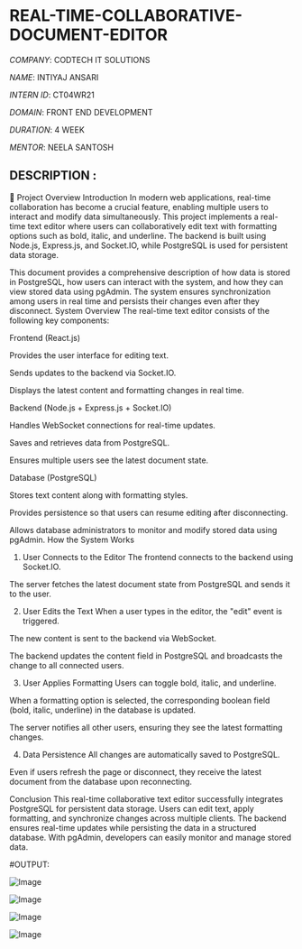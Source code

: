 # REAL-TIME-COLLABORATIVE-DOCUMENT-EDITOR

*COMPANY*: CODTECH IT SOLUTIONS

*NAME*: INTIYAJ ANSARI 

*INTERN ID*: CT04WR21

*DOMAIN*: FRONT END DEVELOPMENT

*DURATION*: 4 WEEK

*MENTOR*: NEELA SANTOSH

## DESCRIPTION :

📌 Project Overview Introduction
In modern web applications, real-time collaboration has become a crucial feature, enabling multiple users to interact and modify data simultaneously. This project implements a real-time text editor where users can collaboratively edit text with formatting options such as bold, italic, and underline. The backend is built using Node.js, Express.js, and Socket.IO, while PostgreSQL is used for persistent data storage.

This document provides a comprehensive description of how data is stored in PostgreSQL, how users can interact with the system, and how they can view stored data using pgAdmin. The system ensures synchronization among users in real time and persists their changes even after they disconnect.
System Overview
The real-time text editor consists of the following key components:

Frontend (React.js)

Provides the user interface for editing text.

Sends updates to the backend via Socket.IO.

Displays the latest content and formatting changes in real time.

Backend (Node.js + Express.js + Socket.IO)

Handles WebSocket connections for real-time updates.

Saves and retrieves data from PostgreSQL.

Ensures multiple users see the latest document state.

Database (PostgreSQL)

Stores text content along with formatting styles.

Provides persistence so that users can resume editing after disconnecting.

Allows database administrators to monitor and modify stored data using pgAdmin.
How the System Works
1. User Connects to the Editor
The frontend connects to the backend using Socket.IO.

The server fetches the latest document state from PostgreSQL and sends it to the user.

2. User Edits the Text
When a user types in the editor, the "edit" event is triggered.

The new content is sent to the backend via WebSocket.

The backend updates the content field in PostgreSQL and broadcasts the change to all connected users.

3. User Applies Formatting
Users can toggle bold, italic, and underline.

When a formatting option is selected, the corresponding boolean field (bold, italic, underline) in the database is updated.

The server notifies all other users, ensuring they see the latest formatting changes.

4. Data Persistence
All changes are automatically saved to PostgreSQL.

Even if users refresh the page or disconnect, they receive the latest document from the database upon reconnecting.

Conclusion
This real-time collaborative text editor successfully integrates PostgreSQL for persistent data storage. Users can edit text, apply formatting, and synchronize changes across multiple clients. The backend ensures real-time updates while persisting the data in a structured database. With pgAdmin, developers can easily monitor and manage stored data.

#OUTPUT:


![Image](https://github.com/user-attachments/assets/7c3e8eb8-7ebe-4b8e-978e-e532376b55ae)



![Image](https://github.com/user-attachments/assets/1ba391e6-5281-4a39-8619-7f8a51a31029)

![Image](https://github.com/user-attachments/assets/92baf77a-fd5f-49f6-88d6-68f6c774a7ba)

![Image](https://github.com/user-attachments/assets/6f0b7516-0924-4cf3-b51d-8736a96a97c9)

